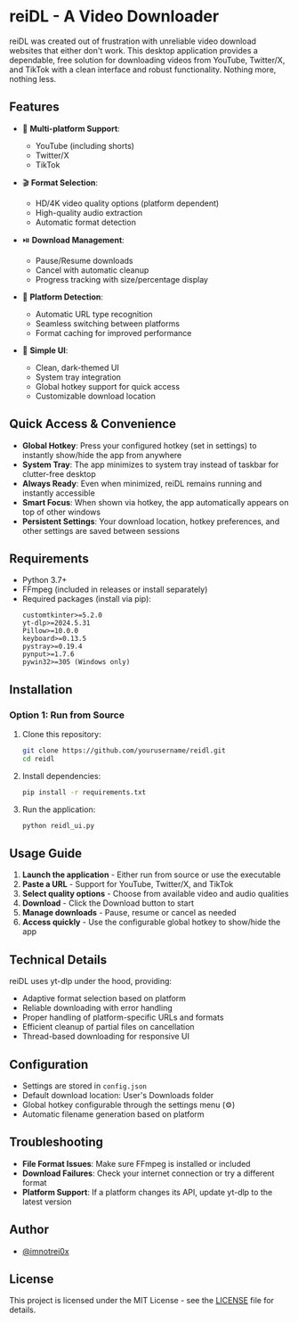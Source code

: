 # reiDL - A Video Downloader

reiDL was created out of frustration with unreliable video download websites that either don't work. This desktop application provides a dependable, free solution for downloading videos from YouTube, Twitter/X, and TikTok with a clean interface and robust functionality. Nothing more, nothing less.

## Features

- 🎥 **Multi-platform Support**:
  - YouTube (including shorts)
  - Twitter/X 
  - TikTok

- 🎬 **Format Selection**:
  - HD/4K video quality options (platform dependent)
  - High-quality audio extraction
  - Automatic format detection

- ⏯️ **Download Management**:
  - Pause/Resume downloads
  - Cancel with automatic cleanup
  - Progress tracking with size/percentage display

- 🔄 **Platform Detection**:
  - Automatic URL type recognition
  - Seamless switching between platforms
  - Format caching for improved performance
  
- 🎨 **Simple UI**:
  - Clean, dark-themed UI
  - System tray integration
  - Global hotkey support for quick access
  - Customizable download location

## Quick Access & Convenience

- **Global Hotkey**: Press your configured hotkey (set in settings) to instantly show/hide the app from anywhere
- **System Tray**: The app minimizes to system tray instead of taskbar for clutter-free desktop
- **Always Ready**: Even when minimized, reiDL remains running and instantly accessible
- **Smart Focus**: When shown via hotkey, the app automatically appears on top of other windows
- **Persistent Settings**: Your download location, hotkey preferences, and other settings are saved between sessions

## Requirements

- Python 3.7+
- FFmpeg (included in releases or install separately)
- Required packages (install via pip):
  ```
  customtkinter>=5.2.0
  yt-dlp>=2024.5.31
  Pillow>=10.0.0
  keyboard>=0.13.5
  pystray>=0.19.4
  pynput>=1.7.6
  pywin32>=305 (Windows only)
  ```

## Installation

### Option 1: Run from Source

1. Clone this repository:
   ```bash
   git clone https://github.com/yourusername/reidl.git
   cd reidl
   ```

2. Install dependencies:
   ```bash
   pip install -r requirements.txt
   ```

3. Run the application:
   ```bash
   python reidl_ui.py
   ```

## Usage Guide

1. **Launch the application** - Either run from source or use the executable
2. **Paste a URL** - Support for YouTube, Twitter/X, and TikTok
3. **Select quality options** - Choose from available video and audio qualities
4. **Download** - Click the Download button to start
5. **Manage downloads** - Pause, resume or cancel as needed
6. **Access quickly** - Use the configurable global hotkey to show/hide the app

## Technical Details

reiDL uses yt-dlp under the hood, providing:

- Adaptive format selection based on platform
- Reliable downloading with error handling
- Proper handling of platform-specific URLs and formats
- Efficient cleanup of partial files on cancellation
- Thread-based downloading for responsive UI

## Configuration

- Settings are stored in `config.json`
- Default download location: User's Downloads folder
- Global hotkey configurable through the settings menu (⚙️)
- Automatic filename generation based on platform

## Troubleshooting

- **File Format Issues**: Make sure FFmpeg is installed or included
- **Download Failures**: Check your internet connection or try a different format
- **Platform Support**: If a platform changes its API, update yt-dlp to the latest version

## Author

- [@imnotrei0x](https://x.com/imnotrei0x)

## License

This project is licensed under the MIT License - see the [LICENSE](LICENSE) file for details. 